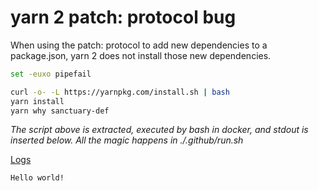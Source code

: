 # yarn 2 patch: protocol bug

When using the patch: protocol to add new dependencies to a package.json, yarn 2 does not install those new dependencies.

```bash
set -euxo pipefail

curl -o- -L https://yarnpkg.com/install.sh | bash
yarn install
yarn why sanctuary-def
```

*The script above is extracted, executed by bash in docker, and stdout is inserted below.  All the magic happens in ./.github/run.sh*

[Logs](https://github.com/cspotcode/repros/runs/76710127)

```output
Hello world!
```
